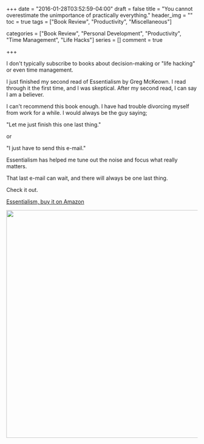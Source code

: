 +++
date  = "2016-01-28T03:52:59-04:00"
draft = false
title = "You cannot overestimate the unimportance of practically everything."
header_img = ""
toc = true
tags = ["Book Review", "Productivity", "Miscellaneous"]

categories = ["Book Review", "Personal Development", "Productivity", "Time Management", "Life Hacks"]
series = []
comment = true

+++

I don't typically subscribe to books about decision-making or "life hacking" or even time management.

I just finished my second read of Essentialism by Greg McKeown. I read through it the first time, and I was skeptical. After my second read, I can say I am a believer.

I can't recommend this book enough. I have had trouble divorcing myself from work for a while. I would always be the guy saying;

"Let me just finish this one last thing." 

or

"I just have to send this e-mail."

Essentialism has helped me tune out the noise and focus what really matters.

That last e-mail can wait, and there will always be one last thing.


Check it out.

[Essentialism, buy it on Amazon](http://www.amazon.com/Essentialism-Disciplined-Pursuit-Greg-McKeown/dp/0804137382/ref=sr_1_1?s=books&ie=UTF8&qid=1453951553&sr=1-1&keywords=essentialism+the+disciplined+pursuit+of+less)

<img src="/content/images/2016/01/essentialism.jpg" height="600"/>




